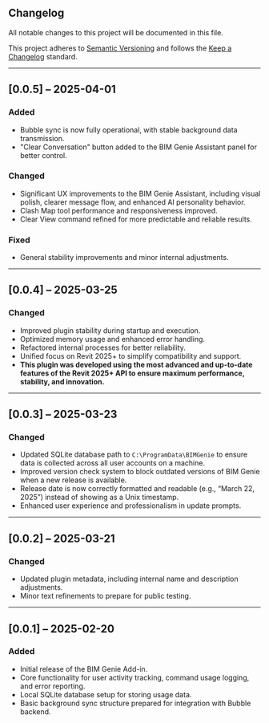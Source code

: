 ## Changelog
All notable changes to this project will be documented in this file.

This project adheres to [Semantic Versioning](https://semver.org/) and follows the [Keep a Changelog](https://keepachangelog.com/en/1.0.0/) standard.

---

## [0.0.5] – 2025-04-01
### Added
- Bubble sync is now fully operational, with stable background data transmission.
- "Clear Conversation" button added to the BIM Genie Assistant panel for better control.

### Changed
- Significant UX improvements to the BIM Genie Assistant, including visual polish, clearer message flow, and enhanced AI personality behavior.
- Clash Map tool performance and responsiveness improved.
- Clear View command refined for more predictable and reliable results.

### Fixed
- General stability improvements and minor internal adjustments.

---

## [0.0.4] – 2025-03-25
### Changed
- Improved plugin stability during startup and execution.
- Optimized memory usage and enhanced error handling.
- Refactored internal processes for better reliability.
- Unified focus on Revit 2025+ to simplify compatibility and support.
- **This plugin was developed using the most advanced and up-to-date features of the Revit 2025+ API to ensure maximum performance, stability, and innovation.**

---

## [0.0.3] – 2025-03-23
### Changed
- Updated SQLite database path to `C:\ProgramData\BIMGenie` to ensure data is collected across all user accounts on a machine.
- Improved version check system to block outdated versions of BIM Genie when a new release is available.
- Release date is now correctly formatted and readable (e.g., “March 22, 2025”) instead of showing as a Unix timestamp.
- Enhanced user experience and professionalism in update prompts.

---

## [0.0.2] – 2025-03-21
### Changed
- Updated plugin metadata, including internal name and description adjustments.
- Minor text refinements to prepare for public testing.

---

## [0.0.1] – 2025-02-20
### Added
- Initial release of the BIM Genie Add-in.
- Core functionality for user activity tracking, command usage logging, and error reporting.
- Local SQLite database setup for storing usage data.
- Basic background sync structure prepared for integration with Bubble backend.

